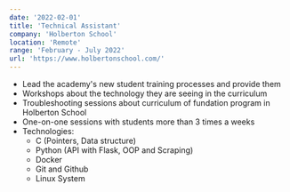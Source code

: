 ```yaml
---
date: '2022-02-01'
title: 'Technical Assistant'
company: 'Holberton School'
location: 'Remote'
range: 'February - July 2022'
url: 'https://www.holbertonschool.com/'
---
```


- Lead the academy's new student training processes and provide them
- Workshops about the technology they are seeing in the curriculum
- Troubleshooting sessions about curriculum of fundation program in Holberton School
- One-on-one sessions with students more than 3 times a weeks
- Technologies:
  - C (Pointers, Data structure)
  - Python (API with Flask, OOP and Scraping)
  - Docker
  - Git and Github
  - Linux System
